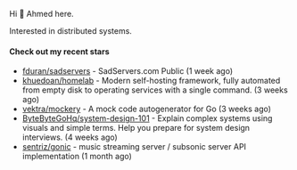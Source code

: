 Hi 👋 Ahmed here.

Interested in distributed systems.

#### Check out my recent stars

- [fduran/sadservers](https://github.com/fduran/sadservers) - SadServers.com Public (1 week ago)
- [khuedoan/homelab](https://github.com/khuedoan/homelab) - Modern self-hosting framework, fully automated from empty disk to operating services with a single command. (3 weeks ago)
- [vektra/mockery](https://github.com/vektra/mockery) - A mock code autogenerator for Go (3 weeks ago)
- [ByteByteGoHq/system-design-101](https://github.com/ByteByteGoHq/system-design-101) - Explain complex systems using visuals and simple terms. Help you prepare for system design interviews. (4 weeks ago)
- [sentriz/gonic](https://github.com/sentriz/gonic) - music streaming server / subsonic server API implementation  (1 month ago)

